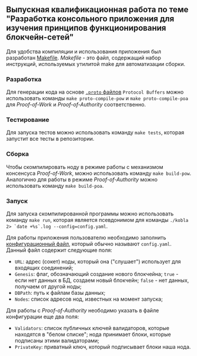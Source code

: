 ## Выпускная квалификационная работа по теме "Разработка консольного приложения для изучения принципов функционирования блокчейн-сетей"

Для удобства компиляции и использования приложения был разработан [Makefile](./Makefile).
*Makefile* - это файл, содержащий набор инструкций, используемых утилитой make для автоматизации сборки.

### Разработка

Для генерации кода на основе [`.proto` файлов](./blockchain/core/pb/) `Protocol Buffers` можно использовать команды
`make proto-compile-pow` и `make proto-compile-poa` для *Proof-of-Work* и *Proof-of-Authority* соответственно.

### Тестирование

Для запуска тестов можно использовать команду `make tests`, которая запустит все тесты в репозитории.

### Сборка

Чтобы скомпилировать ноду в режиме работы с механизмом консенсуса *Proof-of-Work*, можно использовать команду `make build-pow`.
Аналогично для работы в режиме *Proof-of-Authority* можно использовать команду `make build-poa`.

### Запуск

Для запуска скомпилированной программы можно использовать команду `make run`, которая является псевдонимом для команды
```./kobla 2> `date +%s`.log --config=config.yaml```.

Для работы приложения пользователю необходимо заполнить [конфигурационный файл](./example/config.yaml), который обычно называют `config.yaml`.
Данный файл содержит следующие поля:
- `URL`: адрес (сокет) ноды, который она ("слушает") использует для входящих соединений;
- `Genesis`: флаг, обозначающий создание нового блокчейна; `true` - если нет данных в БД, создаем новый блокчейн; `false` - нет данных, получаем от другой ноды;
- `DBPath`: путь к файлам базы данных;
- `Nodes`: список адресов нод, известных на момент запуска;

Для работы с *Proof-of-Authority* неободимо указать в файле конфигурации еще два поля:
- `Validators`: список публичных ключей валидаторов, которые находятся в "белом списке"; нода принимает блоки, которые подписаны этими валидаторами;
- `PrivateKey`: приватный ключ, который подписывает блоки наша нода.
